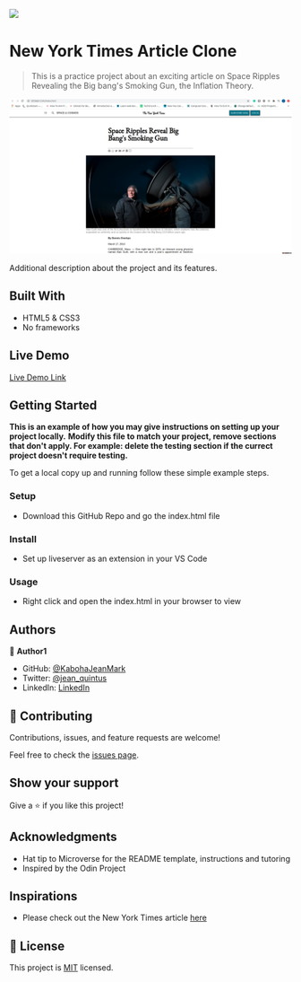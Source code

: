 ![](https://img.shields.io/badge/Microverse-blueviolet)

# New York Times Article Clone

> This is a practice project about an exciting article on Space Ripples Revealing the Big bang's Smoking Gun, the Inflation Theory.

![screenshot](./images/screenshot.png)

Additional description about the project and its features.

## Built With

- HTML5 & CSS3
- No frameworks

## Live Demo

[Live Demo Link](https://kabohajeanmark-nytimes-clone.onrender.com/)


## Getting Started

**This is an example of how you may give instructions on setting up your project locally.**
**Modify this file to match your project, remove sections that don't apply. For example: delete the testing section if the currect project doesn't require testing.**


To get a local copy up and running follow these simple example steps.

### Setup
- Download this GitHub Repo and go the index.html file

### Install
- Set up liveserver as an extension in your VS Code

### Usage
- Right click and open the index.html in your browser to view


## Authors

👤 **Author1**

- GitHub: [@KabohaJeanMark](https://github.com/KabohaJeanMark)
- Twitter: [@jean_quintus](https://twitter.com/jean_quintus)
- LinkedIn: [LinkedIn](https://www.linkedin.com/in/jean-mark-kaboha-software-engineer/)


## 🤝 Contributing

Contributions, issues, and feature requests are welcome!

Feel free to check the [issues page](issues/).

## Show your support

Give a ⭐️ if you like this project!

## Acknowledgments

- Hat tip to Microverse for the README template, instructions and tutoring
- Inspired by the Odin Project

## Inspirations
- Please check out the New York Times article [here](https://www.nytimes.com/2014/03/18/science/space/detection-of-waves-in-space-buttresses-landmark-theory-of-big-bang.html?_r=0)

## 📝 License

This project is [MIT](lic.url) licensed.